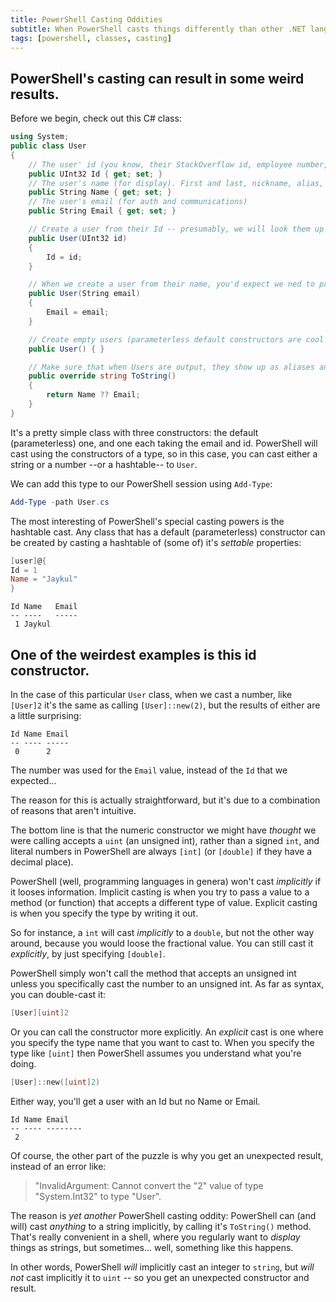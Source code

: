 ```yaml
---
title: PowerShell Casting Oddities
subtitle: When PowerShell casts things differently than other .NET languages
tags: [powershell, classes, casting]
---
```

## PowerShell's casting can result in some weird results.

Before we begin, check out this C# class:

```csharp
using System;
public class User
{
    // The user' id (you know, their StackOverflow id, employee number, or whatever)
    public UInt32 Id { get; set; }
    // The user's name (for display). First and last, nickname, alias, whatever.
    public String Name { get; set; }
    // The user's email (for auth and communications)
    public String Email { get; set; }

    // Create a user from their Id -- presumably, we will look them up in a data store
    public User(UInt32 id)
    {
        Id = id;
    }

    // When we create a user from their name, you'd expect we ned to prompt them for a URL later...
    public User(String email)
    {
        Email = email;
    }

    // Create empty users (parameterless default constructors are cool for classes used in WPF and PowerShell)
    public User() { }

    // Make sure that when Users are output, they show up as aliases and we only use the email if they don't set an alias...
    public override string ToString()
    {
        return Name ?? Email;
    }
}
```

It's a pretty simple class with three constructors: the default (parameterless) one, and one each taking the email and id. PowerShell will cast using the constructors of a type, so in this case, you can cast either a string or a number --or a hashtable-- to `User`.

We can add this type to our PowerShell session using `Add-Type`:

```PowerShell
Add-Type -path User.cs
```

The most interesting of PowerShell's special casting powers is the hashtable cast. Any class that has a default (parameterless) constructor can be created by casting a hashtable of (some of) it's _settable_ properties:

```PowerShell
[user]@{
Id = 1
Name = "Jaykul"
}
```
```
Id Name   Email
-- ----   -----
 1 Jaykul
```

## One of the weirdest examples is this id constructor.

In the case of this particular `User` class, when we cast a number, like `[User]2` it's the same as calling `[User]::new(2)`, but the results of either are a little surprising:

```
Id Name Email
-- ---- -----
 0      2
```

The number was used for the `Email` value, instead of the `Id` that we expected...

The reason for this is actually straightforward, but it's due to a combination of reasons that aren't intuitive.

The bottom line is that the numeric constructor we might have _thought_ we were calling accepts a `uint` (an unsigned int), rather than a signed `int`, and literal numbers in PowerShell are always `[int]` (or `[double]` if they have a decimal place).

PowerShell (well, programming languages in genera) won't cast _implicitly_ if it looses information. Implicit casting is when you try to pass a value to a method (or function) that accepts a different type of value. Explicit casting is when you specify the type by writing it out.

So for instance, a `int` will cast _implicitly_ to a `double`, but not the other way around, because you would loose the fractional value. You can still cast it _explicitly_, by just specifying `[double]`.

PowerShell simply won't call the method that accepts an unsigned int unless you specifically cast the number to an unsigned int. As far as syntax, you can double-cast it:


```PowerShell
[User][uint]2
```

Or you can call the constructor more explicitly. An _explicit_ cast is one where you specify the type name that you want to cast to. When you specify the type like `[uint]` then PowerShell assumes you understand what you're doing.

```PowerShell
[User]::new([uint]2)
```

Either way, you'll get a user with an Id but no Name or Email.

```
Id Name Email
-- ---- --------
 2
```

Of course, the other part of the puzzle is why you get an unexpected result, instead of an error like:

> "InvalidArgument: Cannot convert the "2" value of type "System.Int32" to type "User".

The reason is _yet another_ PowerShell casting oddity: PowerShell can (and will) cast _anything_ to a string implicitly, by calling it's `ToString()` method. That's really convenient in a shell, where you regularly want to _display_ things as strings, but sometimes... well, something like this happens.

In other words, PowerShell _will_ implicitly cast an integer to `string`, but _will not_ cast implicitly it to `uint` -- so you get an unexpected constructor and result.